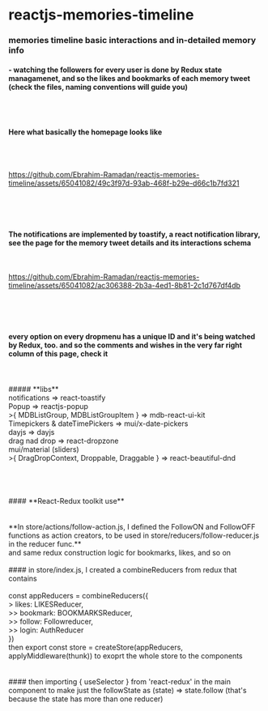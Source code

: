 # reactjs-memories-timeline
### memories timeline basic interactions and in-detailed memory info
 #### - watching the followers for every user is done by Redux state managamenet, and so the likes and bookmarks of each memory tweet (check the files, naming conventions will guide you)
<br>
<br>

#### **Here what basically the homepage looks like**

<br>
<br>

https://github.com/Ebrahim-Ramadan/reactjs-memories-timeline/assets/65041082/49c3f97d-93ab-468f-b29e-d66c1b7fd321

<br>
<br>
<br>

#### The notifications are implemented by toastify, a react notification library, see the page for the memory tweet details and its interactions schema

<br>

https://github.com/Ebrahim-Ramadan/reactjs-memories-timeline/assets/65041082/ac306388-2b3a-4ed1-8b81-2c1d767df4db

<br>

<br>
<br>

#### every option on every dropmenu has a unique ID and it's being watched by Redux, too. and so the comments and wishes in the very far right column of this page, check it
<br>

<br>
##### **libs**
<br>
notifications => react-toastify<br>
Popup => reactjs-popup <br>
>{ MDBListGroup, MDBListGroupItem } => mdb-react-ui-kit <br>
Timepickers & dateTimePickers => mui/x-date-pickers<br>
dayjs => dayjs<br>
drag nad drop => react-dropzone<br>
mui/material (sliders)<br>
>{ DragDropContext, Droppable, Draggable } => react-beautiful-dnd<br>

<br>
<br>
<br>
<br>
#### **React-Redux toolkit use**
<br><br><br>
**In store/actions/follow-action.js, I defined the FollowON and FollowOFF functions as action creators, to be used in store/reducers/follow-reducer.js in the reducer func.**
<br>
and same redux construction logic for bookmarks, likes, and so on
<br><br>
#### in store/index.js, I created a combineReducers from redux that contains 
<br><br>
const appReducers = combineReducers({
<br> >   likes: LIKESReducer,
<br>  >> bookmark: BOOKMARKSReducer,
<br> >> follow: Followreducer,
<br>  >> login: AuthReducer
<br>})
<br>
then export const store = createStore(appReducers, applyMiddleware(thunk)) to exoprt the whole store to the components
<br>
<br>
<br>
#### then importing { useSelector } from 'react-redux' in the main component to make just the followState as (state) => state.follow (that's because the state has more than one reducer)
